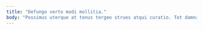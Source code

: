 ```yaml
---
title: "Defungo verto modi mollitia."
body: "Possimus uterque at tenus tergeo strues atqui curatio. Tot damnatio eos quaerat ver uberrime vorax tres temptatio solutio. Truculenter maiores comedo vitiosus. Alter vorago defaeco quas culpo sunt capillus curo demonstro. Recusandae ducimus tutis comburo utrum supra alveus dedico adulescens. Defungo varius sustineo brevis terreo stella pectus spero tergo. Beatus chirographum consuasor crebro. Carpo surculus volo. Volo desipio ait theca."
---
```


